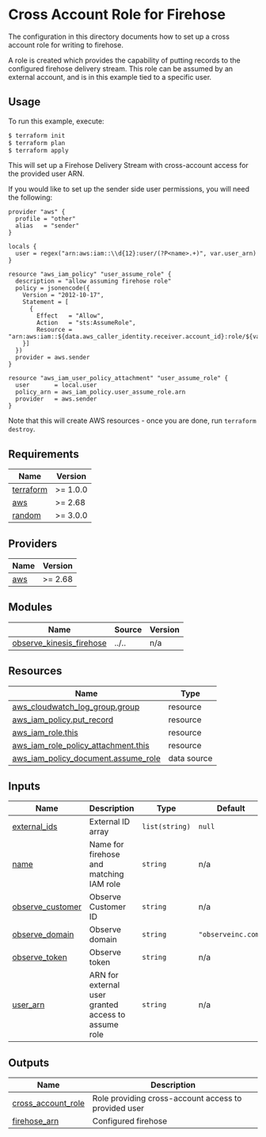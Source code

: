 # Cross Account Role for Firehose

The configuration in this directory documents how to set up a cross account role for writing to firehose.

A role is created which provides the capability of putting records to the
configured firehose delivery stream. This role can be assumed by an external
account, and is in this example tied to a specific user.

## Usage

To run this example, execute:

```bash
$ terraform init
$ terraform plan
$ terraform apply
```

This will set up a Firehose Delivery Stream with cross-account access for the provided user ARN.

If you would like to set up the sender side user permissions, you will need the following:

```
provider "aws" {
  profile = "other"
  alias   = "sender"
}

locals {
  user = regex("arn:aws:iam::\\d{12}:user/(?P<name>.+)", var.user_arn)
}

resource "aws_iam_policy" "user_assume_role" {
  description = "allow assuming firehose role"
  policy = jsonencode({
    Version = "2012-10-17",
    Statement = [
      {
        Effect   = "Allow",
        Action   = "sts:AssumeRole",
        Resource = "arn:aws:iam::${data.aws_caller_identity.receiver.account_id}:role/${var.name}"
    }]
  })
  provider = aws.sender
}

resource "aws_iam_user_policy_attachment" "user_assume_role" {
  user       = local.user
  policy_arn = aws_iam_policy.user_assume_role.arn
  provider   = aws.sender
}
```

Note that this will create AWS resources - once you are done, run `terraform destroy`.

<!-- BEGINNING OF PRE-COMMIT-TERRAFORM DOCS HOOK -->
## Requirements

| Name | Version |
|------|---------|
| <a name="requirement_terraform"></a> [terraform](#requirement\_terraform) | >= 1.0.0 |
| <a name="requirement_aws"></a> [aws](#requirement\_aws) | >= 2.68 |
| <a name="requirement_random"></a> [random](#requirement\_random) | >= 3.0.0 |

## Providers

| Name | Version |
|------|---------|
| <a name="provider_aws"></a> [aws](#provider\_aws) | >= 2.68 |

## Modules

| Name | Source | Version |
|------|--------|---------|
| <a name="module_observe_kinesis_firehose"></a> [observe\_kinesis\_firehose](#module\_observe\_kinesis\_firehose) | ../.. | n/a |

## Resources

| Name | Type |
|------|------|
| [aws_cloudwatch_log_group.group](https://registry.terraform.io/providers/hashicorp/aws/latest/docs/resources/cloudwatch_log_group) | resource |
| [aws_iam_policy.put_record](https://registry.terraform.io/providers/hashicorp/aws/latest/docs/resources/iam_policy) | resource |
| [aws_iam_role.this](https://registry.terraform.io/providers/hashicorp/aws/latest/docs/resources/iam_role) | resource |
| [aws_iam_role_policy_attachment.this](https://registry.terraform.io/providers/hashicorp/aws/latest/docs/resources/iam_role_policy_attachment) | resource |
| [aws_iam_policy_document.assume_role](https://registry.terraform.io/providers/hashicorp/aws/latest/docs/data-sources/iam_policy_document) | data source |

## Inputs

| Name | Description | Type | Default | Required |
|------|-------------|------|---------|:--------:|
| <a name="input_external_ids"></a> [external\_ids](#input\_external\_ids) | External ID array | `list(string)` | `null` | no |
| <a name="input_name"></a> [name](#input\_name) | Name for firehose and matching IAM role | `string` | n/a | yes |
| <a name="input_observe_customer"></a> [observe\_customer](#input\_observe\_customer) | Observe Customer ID | `string` | n/a | yes |
| <a name="input_observe_domain"></a> [observe\_domain](#input\_observe\_domain) | Observe domain | `string` | `"observeinc.com"` | no |
| <a name="input_observe_token"></a> [observe\_token](#input\_observe\_token) | Observe token | `string` | n/a | yes |
| <a name="input_user_arn"></a> [user\_arn](#input\_user\_arn) | ARN for external user granted access to assume role | `string` | n/a | yes |

## Outputs

| Name | Description |
|------|-------------|
| <a name="output_cross_account_role"></a> [cross\_account\_role](#output\_cross\_account\_role) | Role providing cross-account access to provided user |
| <a name="output_firehose_arn"></a> [firehose\_arn](#output\_firehose\_arn) | Configured firehose |
<!-- END OF PRE-COMMIT-TERRAFORM DOCS HOOK -->
